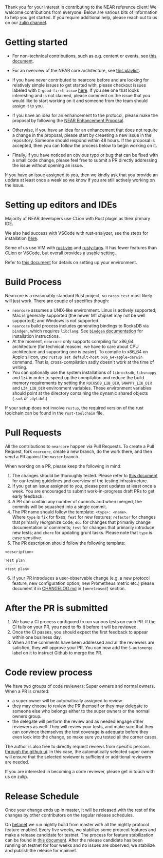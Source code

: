 Thank you for your interest in contributing to the NEAR reference client!  We
welcome contributions from everyone.  Below are various bits of information to
help you get started.  If you require additional help, please reach out to us on
our [zulip channel](https://near.zulipchat.com/).

# Getting started

- For non-technical contributions, such as e.g. content or events, see [this
document](https://docs.nearprotocol.com/docs/contribution/contribution-overview).

- For an overview of the NEAR core architecture, see [this
playlist](https://www.youtube.com/playlist?list=PL9tzQn_TEuFV4qlts0tVgndnytFs4QSYo).

- If you have never contributed to nearcore before and are looking for
relatively simple issues to get started with, please checkout issues labeled
with `C-good-first-issue`
[here](https://github.com/near/nearcore/labels/C-good-first-issue).  If you see
one that looks interesting and is not claimed, please comment on the issue that
you would like to start working on it and someone from the team should assign it
to you.

- If you have an idea for an enhancement to the protocol, please make the
proposal by following the [NEAR Enhancement
Proposal](https://github.com/near/NEPs/blob/master/neps/nep-0001.md).

- Otherwise, if you have an idea for an enhancement that does not require a
change in the proposal, please start by creaeting a new issue in the repository.
Someone should respond within 48 hours.  If the proposal is accepted, then you
can follow the process below to begin working on it.

- Finally, if you have noticed an obvious typo or bug that can be fixed with a
small code change, please feel free to submit a PR directly addressing the issue
without opening an issue.

If you have an issue assigned to you, then we kindly ask that you provide an
update at least once a week so we know if you are still actively working on the
issue.

# Setting up editors and IDEs

Majority of NEAR developers use CLion with Rust plugin as their primary IDE.

We also had success with VSCode with rust-analyzer, see the steps for
installation
[here](https://commonwealth.im/near/proposal/discussion/338-remote-development-with-vscode-and-rustanalyzer).

Some of us use VIM with [rust.vim](https://github.com/rust-lang/rust.vim) and
[rusty-tags](https://github.com/dan-t/rusty-tags). It has fewer features than
CLion or VSCode, but overall provides a usable setting.

Refer to [this
document](https://docs.nearprotocol.com/docs/contribution/nearcore) for details
on setting up your environment.

# Build Process

Nearcore is a reasonably standard Rust project, so `cargo test` most likely will
just work.  There are couple of specifics though:

* `nearcore` assumes a UNIX-like environment.  Linux is actively supported; Mac
is generally supported (the newer M1 chipset may not be well supported); and
Windows is not supported.
* `nearcore` build process includes generating bindings to RocksDB via
`bindgen`, which requires `libclang`.  See [`bindgen`
documentation](https://rust-lang.github.io/rust-bindgen/requirements.html#clang)
for installation instructions.
* At the moment, `nearcore` only supports compiling for x86_64 architecture (for
technical reasons, we have to care about CPU architecture and supporting one is
easier).  To compile to x86_64 on Apple silicon, use `rustup set default-host
x86_64-apple-darwin` command.  That is, cross-compilation sadly doesn't work at
the time of writing.
* You can optionally use the system installations of `librocksdb`, `libsnappy`
and `lz4` in order to speed up the compilation and reduce the build memory
requirements by setting the `ROCKSDB_LIB_DIR`, `SNAPPY_LIB_DIR` and
`LZ4_LIB_DIR` environment variables.  These environment variables should point at
the directory containing the dynamic shared objects (`.so`s or `.dylib`s.)

If your setup does not involve `rustup`, the required version of the rust
toolchain can be found in the `rust-toolchain` file.

# Pull Requests

All the contributions to `nearcore` happen via Pull Requests.  To create a Pull
Request, fork `nearcore`, create a new branch, do the work there, and then send
a PR against the `master` branch.

When working on a PR, please keep the following in mind:

1. The changes should be thoroughly tested.  Please refer to [this
document](https://github.com/nearprotocol/nearcore/wiki/Writing-tests-for-nearcore)
for our testing guidelines and overview of the testing infrastructure.
2. If you get an issue assigned to you, please post updates at least once a
week.  You are encouraged to submit work-in-progress draft PRs to get early
feedback.
3. A PR can contain any number of commits and when merged, the commits will be
squashed into a single commit.
4. The PR name should follow the template: `<type>: <name>`.  
Where `type` is `fix` for fixes; `feat` for new features; `refactor` for changes
that primarily reorganize code; `doc` for changes that primarily change
documentation or comments; `test` for changes that primarily introduce new
tests; and `chore` for updating grunt tasks. Please note that `type` is case
sensitive.
5. The PR description should follow the following template:

```
<description>

Test plan
---------
<test plan>
```
6. If your PR introduces a user-observable change (e.g. a new protocol
feature, new configuration option, new Prometheus metric etc.) please
document it in [CHANGELOG.md](CHANGELOG.md) in `[unreleased]` section.

# After the PR is submitted

1. We have a CI process configured to run various tests on each PR.  If
the CI fails on your PR, you need to fix it before it will be reviewed.
2. Once the CI passes, you should expect the first feedback to appear within one
business day.
3. When all the comments have been addressed and all the reviewers are
satisfied, they will approve your PR.  You can now add the `S-automerge` label
on it to instruct Github to merge the PR.

# Code review process

We have two groups of code reviewers:  Super owners and normal owners.  When a
PR is created:

- a super owner will be automatically assigned to review.
- they may choose to review the PR themself or they may delegate to someone else
who belongs either to the super owners or the normal owners group.
- the delegate will perform the review and as needed engage other reviewers as
well.  They will review your tests, and make sure that they can convince
themselves the test coverage is adequate before they even look into the
change, so make sure you tested all the corner cases.

The author is also free to directly request reviews from specific persons
[through the github
ui](https://docs.github.com/en/github/collaborating-with-pull-requests/proposing-changes-to-your-work-with-pull-requests/requesting-a-pull-request-review).
In this case, the automatically selected super owner will ensure that the
selected reviewer is sufficient or additional reviewers are needed.

If you are interested in becoming a code reviewer, please get in touch with us
on zulip.

# Release Schedule

Once your change ends up in master, it will be released with the rest of the
changes by other contributors on the regular release schedules.

On [betanet](https://docs.near.org/docs/concepts/networks#betanet) we run
nightly build from master with all the nightly protocol feature enabled. Every
five weeks, we stabilize some protocol features and make a release candidate for
testnet.  The process for feature stabilization can be found in [this
document](docs/protocol_upgrade.md).  After the release candidate has been
running on testnet for four weeks and no issues are observed, we stabilize and
publish the release for mainnet.
